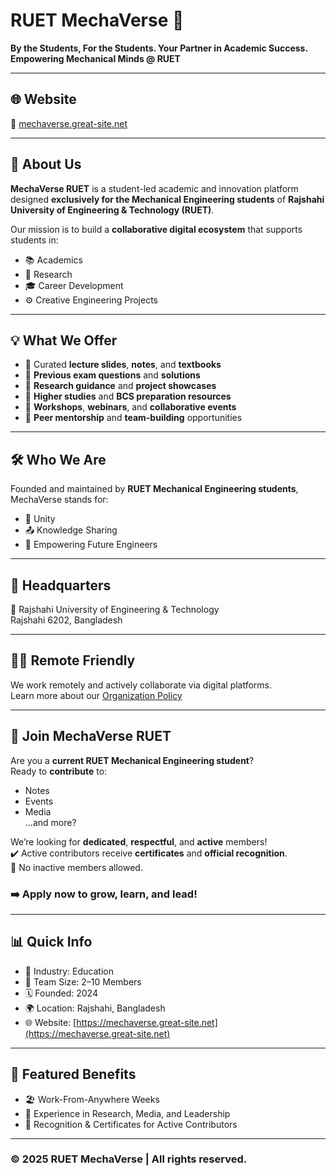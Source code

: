# RUET MechaVerse 🚀  
**By the Students, For the Students. Your Partner in Academic Success.**  
**Empowering Mechanical Minds @ RUET**

---

## 🌐 Website  
🔗 [mechaverse.great-site.net](https://mechaverse.great-site.net)

---

## 📘 About Us  
**MechaVerse RUET** is a student-led academic and innovation platform designed **exclusively for the Mechanical Engineering students** of **Rajshahi University of Engineering & Technology (RUET)**.

Our mission is to build a **collaborative digital ecosystem** that supports students in:
- 📚 Academics  
- 🧪 Research  
- 🎓 Career Development  
- ⚙️ Creative Engineering Projects

---

## 💡 What We Offer
- 🔹 Curated **lecture slides**, **notes**, and **textbooks**  
- 🔹 **Previous exam questions** and **solutions**  
- 🔹 **Research guidance** and **project showcases**  
- 🔹 **Higher studies** and **BCS preparation resources**  
- 🔹 **Workshops**, **webinars**, and **collaborative events**  
- 🔹 **Peer mentorship** and **team-building** opportunities  

---

## 🛠️ Who We Are  
Founded and maintained by **RUET Mechanical Engineering students**, MechaVerse stands for:
- 🤝 Unity  
- 📤 Knowledge Sharing  
- 💪 Empowering Future Engineers

---

## 📍 Headquarters  
📌 Rajshahi University of Engineering & Technology  
Rajshahi 6202, Bangladesh

---

## 🧑‍💻 Remote Friendly  
We work remotely and actively collaborate via digital platforms.  
Learn more about our [Organization Policy](https://mechaverse.great-site.net/organization-policy/)

---

## 📝 Join MechaVerse RUET  
Are you a **current RUET Mechanical Engineering student**?  
Ready to **contribute** to:
- Notes
- Events
- Media  
...and more?

We’re looking for **dedicated**, **respectful**, and **active** members!  
✔️ Active contributors receive **certificates** and **official recognition**.  
🚫 No inactive members allowed.

### ➡️ Apply now to **grow, learn, and lead**!

---

## 📊 Quick Info  
- 🏢 Industry: Education  
- 👥 Team Size: 2–10 Members  
- 🗓️ Founded: 2024  
- 🌍 Location: Rajshahi, Bangladesh  
- 🌐 Website: [https://mechaverse.great-site.net](https://mechaverse.great-site.net)

---

## 📢 Featured Benefits  
- 🏖️ Work-From-Anywhere Weeks  
- 💼 Experience in Research, Media, and Leadership  
- 📜 Recognition & Certificates for Active Contributors

---

### © 2025 RUET MechaVerse | All rights reserved.
